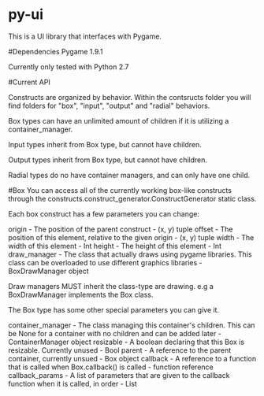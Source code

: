 # py-ui
This is a UI library that interfaces with Pygame.

#Dependencies
Pygame 1.9.1


Currently only tested with Python 2.7


#Current API

Constructs are organized by behavior. Within the contsructs folder you will find folders for "box", "input", "output" and "radial" behaviors.

Box types can have an unlimited amount of children if it is utilizing a container_manager.

Input types inherit from Box type, but cannot have children.

Output types inherit from Box type, but cannot have children.

Radial types do no have container managers, and can only have one child.


#Box
You can access all of the currently working box-like constructs through the constructs.construct_generator.ConstructGenerator static class.

Each box construct has a few parameters you can change:

origin - The position of the parent construct - (x, y) tuple
offset - The position of this element, relative to the given origin - (x, y) tuple
width - The width of this element - Int
height - The height of this element - Int
draw_manager - The class that actually draws using pygame libraries. This class can be overloaded to use different graphics libraries - BoxDrawManager object

Draw managers MUST inherit the class-type are drawing. e.g a BoxDrawManager implements the Box class.

The Box type has some other special parameters you can give it.

container_manager - The class managing this container's children. This can be None for a container with no children and can be added later - ContainerManager object
resizable - A boolean declaring that this Box is resizable. Currently unused - Bool
parent - A reference to the parent container, currently unsued - Box object
callback - A reference to a function that is called when Box.callback() is called - function reference
callback_params - A list of parameters that are given to the callback function when it is called, in order - List
